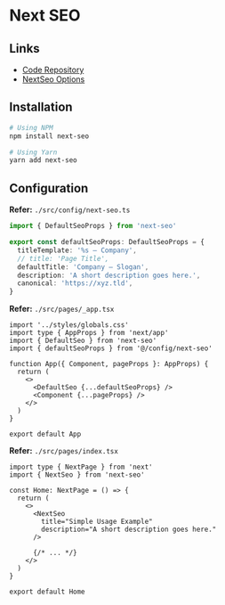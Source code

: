 # Next SEO

<!--
https://github.com/Kerosz/biolnk/blob/main/apps/web/web.seo.ts
-->

## Links

- [Code Repository](https://github.com/garmeeh/next-seo)
- [NextSeo Options](https://github.com/garmeeh/next-seo#nextseo-options)

## Installation

```sh
# Using NPM
npm install next-seo

# Using Yarn
yarn add next-seo
```

## Configuration

**Refer:** `./src/config/next-seo.ts`

```ts
import { DefaultSeoProps } from 'next-seo'

export const defaultSeoProps: DefaultSeoProps = {
  titleTemplate: '%s — Company',
  // title: 'Page Title',
  defaultTitle: 'Company — Slogan',
  description: 'A short description goes here.',
  canonical: 'https://xyz.tld',
}
```

**Refer:** `./src/pages/_app.tsx`

```tsx
import '../styles/globals.css'
import type { AppProps } from 'next/app'
import { DefaultSeo } from 'next-seo'
import { defaultSeoProps } from '@/config/next-seo'

function App({ Component, pageProps }: AppProps) {
  return (
    <>
      <DefaultSeo {...defaultSeoProps} />
      <Component {...pageProps} />
    </>
  )
}

export default App
```

**Refer:** `./src/pages/index.tsx`

```tsx
import type { NextPage } from 'next'
import { NextSeo } from 'next-seo'

const Home: NextPage = () => {
  return (
    <>
      <NextSeo
        title="Simple Usage Example"
        description="A short description goes here."
      />

      {/* ... */}
    </>
  )
}

export default Home
```
